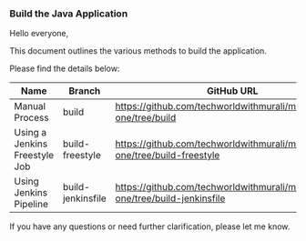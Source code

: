 ### Build the Java Application

Hello everyone,

This document outlines the various methods to build the application.

Please find the details below:

| Name                          | Branch                                | GitHub URL                       |
|-------------------------------|---------------------------------------|----------------------------------|
| Manual Process                | build               | https://github.com/techworldwithmurali/microservice-one/tree/build |
| Using a Jenkins Freestyle Job | build-freestyle           | https://github.com/techworldwithmurali/microservice-one/tree/build-freestyle |
| Using Jenkins Pipeline        | build-jenkinsfile | https://github.com/techworldwithmurali/microservice-one/tree/build-jenkinsfile |

If you have any questions or need further clarification, please let me know.
